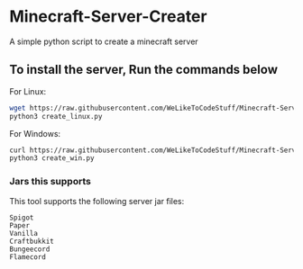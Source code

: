 # Minecraft-Server-Creater
A simple python script to create a minecraft server

## To install the server, Run the commands below
For Linux:
```sh
wget https://raw.githubusercontent.com/WeLikeToCodeStuff/Minecraft-Server-Creater/main/create_linux.py
python3 create_linux.py
```
For Windows:
```sh
curl https://raw.githubusercontent.com/WeLikeToCodeStuff/Minecraft-Server-Creator/main/create_win.py --output create_win.py
python3 create_win.py
```
### Jars this supports
This tool supports the following server jar files:
```
Spigot
Paper
Vanilla
Craftbukkit
Bungeecord
Flamecord
```

